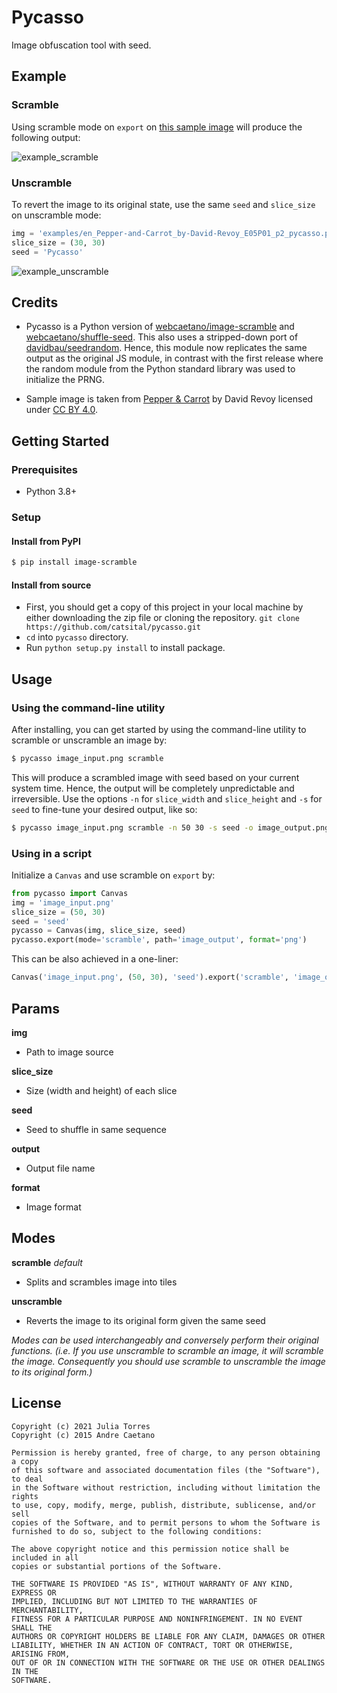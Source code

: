 # Pycasso

Image obfuscation tool with seed.

## Example

### Scramble

Using scramble mode on `export` on [this sample image](./examples/en_Pepper-and-Carrot_by-David-Revoy_E05P01_p2.png) will produce the following output:

![example_scramble](./examples/v1.0.0/en_Pepper-and-Carrot_by-David-Revoy_E05P01_p2_v1.0.0-prng.png)

### Unscramble

To revert the image to its original state, use the same `seed` and `slice_size` on unscramble mode:

```python
img = 'examples/en_Pepper-and-Carrot_by-David-Revoy_E05P01_p2_pycasso.png'
slice_size = (30, 30)
seed = 'Pycasso'
```

![example_unscramble](./examples/v1.0.0/en_Pepper-and-Carrot_by-David-Revoy_E05P01_p2_v1.0.0-prng-unscramble.png)

## Credits

* Pycasso is a Python version of [webcaetano/image-scramble](https://github.com/webcaetano/image-scramble) and [webcaetano/shuffle-seed](https://github.com/webcaetano/shuffle-seed). This also uses a stripped-down port of [davidbau/seedrandom](https://github.com/davidbau/seedrandom). Hence, this module now replicates the same output as the original JS module, in contrast with the first release where the random module from the Python standard library was used to initialize the PRNG.

* Sample image is taken from [Pepper & Carrot](https://peppercarrot.com/) by David Revoy licensed under [CC BY 4.0](https://www.peppercarrot.com/en/license/index.html).

## Getting Started

### Prerequisites
* Python 3.8+

### Setup

#### Install from PyPI

```bash
$ pip install image-scramble
```

#### Install from source

*  First, you should get a copy of this project in your local machine by either downloading the zip file or cloning the repository. `git clone https://github.com/catsital/pycasso.git`
* `cd` into `pycasso` directory.
* Run `python setup.py install` to install package.

## Usage

### Using the command-line utility

After installing, you can get started by using the command-line utility to scramble or unscramble an image by:

```bash
$ pycasso image_input.png scramble
```
This will produce a scrambled image with seed based on your current system time. Hence, the output will be completely unpredictable and irreversible. Use the options `-n` for `slice_width` and `slice_height` and `-s` for `seed` to fine-tune your desired output, like so:

```bash
$ pycasso image_input.png scramble -n 50 30 -s seed -o image_output.png
```

### Using in a script

Initialize a `Canvas` and use scramble on `export` by:

```python
from pycasso import Canvas
img = 'image_input.png'
slice_size = (50, 30)
seed = 'seed'
pycasso = Canvas(img, slice_size, seed)
pycasso.export(mode='scramble', path='image_output', format='png')
```

This can be also achieved in a one-liner:

```python
Canvas('image_input.png', (50, 30), 'seed').export('scramble', 'image_output', 'png')
```

## Params

**img**
* Path to image source

**slice_size**
* Size (width and height) of each slice

**seed**
* Seed to shuffle in same sequence

**output**
* Output file name

**format**
* Image format

## Modes

**scramble** *default*
* Splits and scrambles image into tiles

**unscramble**
* Reverts the image to its original form given the same seed

*Modes can be used interchangeably and conversely perform their original functions. (i.e. If you use unscramble to scramble an image, it will scramble the image. Consequently you should use scramble to unscramble the image to its original form.)*

## License

```
Copyright (c) 2021 Julia Torres
Copyright (c) 2015 Andre Caetano

Permission is hereby granted, free of charge, to any person obtaining a copy
of this software and associated documentation files (the "Software"), to deal
in the Software without restriction, including without limitation the rights
to use, copy, modify, merge, publish, distribute, sublicense, and/or sell
copies of the Software, and to permit persons to whom the Software is
furnished to do so, subject to the following conditions:

The above copyright notice and this permission notice shall be included in all
copies or substantial portions of the Software.

THE SOFTWARE IS PROVIDED "AS IS", WITHOUT WARRANTY OF ANY KIND, EXPRESS OR
IMPLIED, INCLUDING BUT NOT LIMITED TO THE WARRANTIES OF MERCHANTABILITY,
FITNESS FOR A PARTICULAR PURPOSE AND NONINFRINGEMENT. IN NO EVENT SHALL THE
AUTHORS OR COPYRIGHT HOLDERS BE LIABLE FOR ANY CLAIM, DAMAGES OR OTHER
LIABILITY, WHETHER IN AN ACTION OF CONTRACT, TORT OR OTHERWISE, ARISING FROM,
OUT OF OR IN CONNECTION WITH THE SOFTWARE OR THE USE OR OTHER DEALINGS IN THE
SOFTWARE.
```
